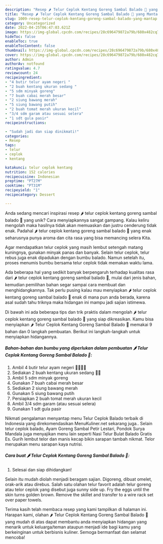 ```yaml
---
description: "Resep 🌶️ Telur Ceplok Kentang Goreng Sambal Balado 🍳 yang Mantap"
title: "Resep 🌶️ Telur Ceplok Kentang Goreng Sambal Balado 🍳 yang Mantap"
slug: 1009-resep-telur-ceplok-kentang-goreng-sambal-balado-yang-mantap
category: Uncategorized
date: 2022-04-25T06:47:03.621Z
image: https://img-global.cpcdn.com/recipes/28c696479872a79b/680x482cq70/telur-ceplok-kentang-goreng-sambal-balado-foto-resep-utama.jpg
hideToc: false
enableToc: true
enableTocContent: false
thumbnail: https://img-global.cpcdn.com/recipes/28c696479872a79b/680x482cq70/telur-ceplok-kentang-goreng-sambal-balado-foto-resep-utama.jpg
cover: https://img-global.cpcdn.com/recipes/28c696479872a79b/680x482cq70/telur-ceplok-kentang-goreng-sambal-balado-foto-resep-utama.jpg
author: Admin
authorAv: notfound
ratingvalue: 4.7
reviewcount: 24
recipeingredient:
- "4 butir telur ayam negeri "
- "2 buah kentang ukuran sedang "
- "5 sdm minyak goreng"
- "7 buah cabai merah besar"
- "2 siung bawang merah"
- "5 siung bawang putih"
- "2 buah tomat merah ukuran kecil"
- "3/4 sdm garam atau sesuai selera"
- "1 sdt gula pasir"
recipeinstructions:

- "Sudah jadi dan siap dinikmati!"
categories:
- Resep
tags:
- telur
- ceplok
- kentang

katakunci: telur ceplok kentang 
nutrition: 152 calories
recipecuisine: Indonesian
preptime: "PT27M"
cooktime: "PT31M"
recipeyield: "1"
recipecategory: Dessert

---
```





Anda sedang mencari inspirasi resep 🌶️ telur ceplok kentang goreng sambal balado 🍳 yang unik? Cara menyiapkannya sangat gampang. Kalau keliru mengolah maka hasilnya tidak akan memuaskan dan justru cenderung tidak enak. Padahal 🌶️ telur ceplok kentang goreng sambal balado 🍳 yang enak seharusnya punya aroma dan cita rasa yang bisa memancing selera Kita.





Agar mendapatkan telur ceplok yang masih lembut setengah matang kuningnya, gunakan minyak panas dan banyak. Selain telur ceplok, telur rebus juga enak dipadukan dengan bumbu balado. Namun setelah itu, proses menumis bumbu bersama telur ceplok tidak memakan waktu lama.

Ada beberapa hal yang sedikit banyak berpengaruh terhadap kualitas rasa dari 🌶️ telur ceplok kentang goreng sambal balado 🍳, mulai dari jenis bahan, kemudian pemilihan bahan segar sampai cara membuat dan menghidangkannya. Tak perlu pusing kalau mau menyiapkan 🌶️ telur ceplok kentang goreng sambal balado 🍳 enak di mana pun anda berada, karena asal sudah tahu triknya maka hidangan ini mampu jadi sajian istimewa.






Di bawah ini ada beberapa tips dan trik praktis dalam mengolah 🌶️ telur ceplok kentang goreng sambal balado 🍳 yang siap dikreasikan. Kamu bisa menyiapkan 🌶️ Telur Ceplok Kentang Goreng Sambal Balado 🍳 memakai 9 bahan dan 0 langkah pembuatan. Berikut ini langkah-langkah untuk menyiapkan hidangannya.

<!--inarticleads1-->

##### Bahan-bahan dan bumbu yang diperlukan dalam pembuatan 🌶️ Telur Ceplok Kentang Goreng Sambal Balado 🍳:

1. Ambil 4 butir telur ayam negeri 🥚🥚🥚🥚
1. Sediakan 2 buah kentang ukuran sedang 🥔🥔
1. Ambil 5 sdm minyak goreng
1. Gunakan 7 buah cabai merah besar
1. Sediakan 2 siung bawang merah
1. Gunakan 5 siung bawang putih
1. Persiapkan 2 buah tomat merah ukuran kecil
1. Ambil 3/4 sdm garam (atau sesuai selera)
1. Gunakan 1 sdt gula pasir


Nikmati pengalaman menyantap menu Telur Ceplok Balado terbaik di Indonesia yang direkomendasikan MenuKuliner.net sekarang juga.. Selain telur ceplok balado, Ayam Goreng Sambal Petir Lestari, Pondok Surya Mandala juga menyajikan menu lain seperti Nasi Telur Bulat Balado Gratis Es. Gurih lembut telor dan manis kecap bikin sarapan tambah nikmat. Telor merupakan menu sarapan kaya nutrisi. 

<!--inarticleads2-->

##### Cara buat 🌶️ Telur Ceplok Kentang Goreng Sambal Balado 🍳:


1. Selesai dan siap dihidangkan!

Selain itu mudah diolah menjadi beragam sajian. Digoreng, dibuat omelet, orak-arik atau direbus. Salah satu olahan telur favorit adalah telur goreng atau telor ceplok yang disebut juga sunny side up. Fry the eggs until the skin turns golden brown. Remove the skillet and transfer to a wire rack set over paper towels. 

Terima kasih telah membaca resep yang kami tampilkan di halaman ini. Harapan kami, olahan 🌶️ Telur Ceplok Kentang Goreng Sambal Balado 🍳 yang mudah di atas dapat membantu anda menyiapkan hidangan yang menarik untuk keluarga/teman ataupun menjadi ide bagi kamu yang berkeinginan untuk berbisnis kuliner. Semoga bermanfaat dan selamat mencoba!
